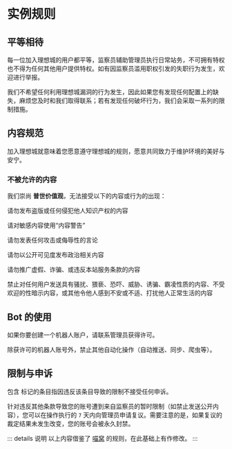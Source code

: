 # 实例规则 <Badge type="tip" text="Instance Rules" vertical="top" />

## 平等相待

每一位加入理想城的用户都平等，监察员辅助管理员执行日常站务，不可拥有特权也不得为任何其他用户提供特权。如有因监察员滥用职权引发的失职行为发生，欢迎进行举报。

我们不希望任何利用理想城漏洞的行为发生，因此如果您有发现任何配置上的缺失，麻烦您及时和我们取得联系；若有发现任何破坏行为，我们会采取一系列的限制措施。

## 内容规范

加入理想城就意味着您愿意遵守理想城的规则，愿意共同致力于维护环境的美好与安宁。

### 不被允许的内容

我们崇尚 **普世价值观**，无法接受以下的内容或行为的出现：

请勿发布盗版或任何侵犯他人知识产权的内容

请对敏感内容使用“内容警告”

请勿发表任何攻击或侮辱性的言论

请勿以公开可见度发布政治相关内容

请勿推广虚假、诈骗、或违反本站服务条款的内容

禁止对任何用户发送具有骚扰、猥亵、恐吓、威胁、诱骗、霸凌性质的内容、不受欢迎的性暗示内容，或其他令他人感到不安或不适、打扰他人正常生活的内容

## Bot 的使用

如果你要创建一个机器人账户，请联系管理员获得许可。

除获许可的机器人账号外，禁止其他自动化操作（自动推送、同步、爬虫等）。

## 限制与申诉

包含 <Badge type="danger" text="不可申诉" /> 标记的条目指因违反该条目导致的限制不接受任何申诉。

针对违反其他条款导致您的账号遭到来自监察员的暂时限制（如禁止发送公开内容），您可以在操作执行的 `7` 天内向管理员申请复议。需要注意的是，如果复议的裁定结果未发生改变，您的账号会被永久封禁。

::: details 说明
以上内容借鉴了 [喵窝](https://docs.nya.one/) 的规则，在此基础上有作修改。
:::